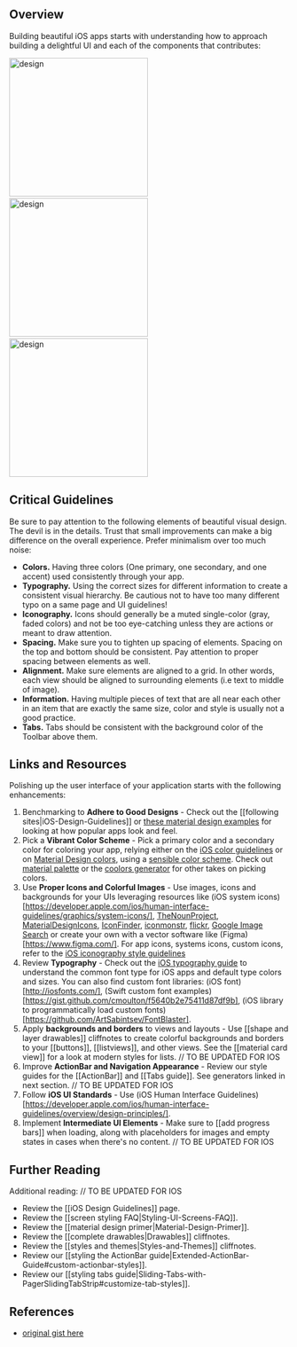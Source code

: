 ## Overview

Building beautiful iOS apps starts with understanding how to approach building a delightful UI and each of the components that contributes:

<a>
  <img src="https://pttrns.com/applications/2#2913" alt="design" width="250" />&nbsp;
  <img src="https://pttrns.com/applications/576#7142" alt="design" width="250" />&nbsp;
  <img src="https://pttrns.com/applications/494?did=1#5279" alt="design" width="250" />
</a>

## Critical Guidelines


Be sure to pay attention to the following elements of beautiful visual design. The devil is in the details. Trust that small improvements can make a big difference on the overall experience. Prefer minimalism over too much noise:

 - **Colors.** Having three colors (One primary, one secondary, and one accent) used consistently through your app.
 - **Typography.** Using the correct sizes for different information to create a consistent visual hierarchy. Be cautious not to have too many different typo on a same page and UI guidelines!
 - **Iconography.** Icons should generally be a muted single-color (gray, faded colors) and not be too eye-catching unless they are actions or meant to draw attention.
 - **Spacing.** Make sure you to tighten up spacing of elements. Spacing on the top and bottom should be consistent. Pay attention to proper spacing between elements as well.
 - **Alignment.** Make sure elements are aligned to a grid. In other words, each view should be aligned to surrounding elements (i.e text to middle of image).
 - **Information.** Having multiple pieces of text that are all near each other in an item that are exactly the same size, color and style is usually not a good practice.
 - **Tabs.** Tabs should be consistent with the background color of the Toolbar above them.

## Links and Resources

Polishing up the user interface of your application starts with the following enhancements:

 1. Benchmarking to **Adhere to Good Designs** - Check out the [[following sites|iOS-Design-Guidelines]] or [these material design examples](https://ios.uplabs.com/) for looking at how popular apps look and feel.
 2. Pick a **Vibrant Color Scheme** - Pick a primary color and a secondary color for coloring your app, relying either on the [iOS color guidelines](https://developer.apple.com/ios/human-interface-guidelines/visual-design/color/) or on [Material Design colors](http://www.google.com/design/spec/style/color.html#color-ui-color-application), using a [sensible color scheme](http://www.colourlovers.com/palettes/new/past-month/meta?page=1). Check out [material palette](http://www.materialpalette.com/) or the [coolors generator](https://coolors.co/) for other takes on picking colors.
 3. Use **Proper Icons and Colorful Images** - Use images, icons and backgrounds for your UIs leveraging resources like (iOS system icons)[https://developer.apple.com/ios/human-interface-guidelines/graphics/system-icons/], [TheNounProject](http://thenounproject.com/), [MaterialDesignIcons](http://materialdesignicons.com/), [IconFinder](https://www.iconfinder.com/), [iconmonstr](http://iconmonstr.com/), [flickr](https://www.flickr.com/search/), [Google Image Search](http://www.google.com/imghp) or create your own with a vector software like (Figma)[https://www.figma.com/]. For app icons, systems icons, custom icons, refer to the [iOS iconography style guidelines](http://developer.android.com/design/style/iconography.html)
 4. Review **Typography** - Check out the [iOS typography guide](https://developer.apple.com/ios/human-interface-guidelines/visual-design/typography/) to understand the common font type for iOS apps and default type colors and sizes. You can also find custom font libraries: (iOS font)[http://iosfonts.com/], (Swift custom font examples)[https://gist.github.com/cmoulton/f5640b2e75411d87df9b], (iOS library to programmatically load custom fonts)[https://github.com/ArtSabintsev/FontBlaster].
 5. Apply **backgrounds and borders** to views and layouts - Use [[shape and layer drawables]] cliffnotes to create colorful backgrounds and borders to your [[buttons]], [[listviews]], and other views. See the [[material card view]] for a look at modern styles for lists. // TO BE UPDATED FOR IOS
 6. Improve **ActionBar and Navigation Appearance** -  Review our style guides for the [[ActionBar]] and [[Tabs guide]]. See generators linked in next section. // TO BE UPDATED FOR IOS
 7. Follow **iOS UI Standards** - Use (iOS Human Interface Guidelines)[https://developer.apple.com/ios/human-interface-guidelines/overview/design-principles/].
 8. Implement **Intermediate UI Elements** - Make sure to [[add progress bars]] when loading, along with placeholders for images and empty states in cases when there's no content. // TO BE UPDATED FOR IOS

## Further Reading

Additional reading: // TO BE UPDATED FOR IOS

  * Review the [[iOS Design Guidelines]] page.
  * Review the [[screen styling FAQ|Styling-UI-Screens-FAQ]].
  * Review the [[material design primer|Material-Design-Primer]].
  * Review the [[complete drawables|Drawables]] cliffnotes.
  * Review the [[styles and themes|Styles-and-Themes]] cliffnotes.
  * Review our [[styling the ActionBar guide|Extended-ActionBar-Guide#custom-actionbar-styles]].
  * Review our [[styling tabs guide|Sliding-Tabs-with-PagerSlidingTabStrip#customize-tab-styles]].

## References

* [original gist here](https://gist.github.com/nesquena/6c567083aec13d868017)
